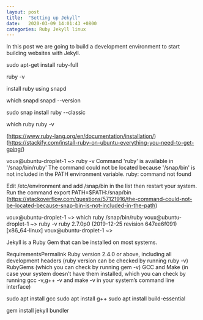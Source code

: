 ```yaml
---
layout: post
title:  "Setting up Jekyll"
date:   2020-03-09 14:01:43 +0800
categories: Ruby Jekyll linux
---
```


In this post we are going to build a development environment to start building websites with Jekyll.

sudo apt-get install ruby-full

ruby -v



install ruby using snapd

which snapd
snapd --version

sudo snap install ruby --classic

which ruby
ruby -v

(https://www.ruby-lang.org/en/documentation/installation/)
(https://stackify.com/install-ruby-on-ubuntu-everything-you-need-to-get-going/)

voux@ubuntu-droplet-1 ~> ruby -v
Command 'ruby' is available in '/snap/bin/ruby'
The command could not be located because '/snap/bin' is not included in the PATH environment variable.
ruby: command not found


Edit /etc/environment and add /snap/bin in the list then restart your system.
Run the command export PATH=$PATH:/snap/bin
(https://stackoverflow.com/questions/57121916/the-command-could-not-be-located-because-snap-bin-is-not-included-in-the-path)

voux@ubuntu-droplet-1 ~> which ruby
/snap/bin/ruby
voux@ubuntu-droplet-1 ~> ruby -v
ruby 2.7.0p0 (2019-12-25 revision 647ee6f091) [x86_64-linux]
voux@ubuntu-droplet-1 ~>



Jekyll is a Ruby Gem that can be installed on most systems.

RequirementsPermalink
Ruby version 2.4.0 or above, including all development headers (ruby version can be checked by running ruby -v)
RubyGems (which you can check by running gem -v)
GCC and Make (in case your system doesn’t have them installed, which you can check by running gcc -v,g++ -v and make -v in your system’s command line interface)



sudo apt install gcc
sudo apt install g++
sudo apt install build-essential



gem install jekyll bundler


